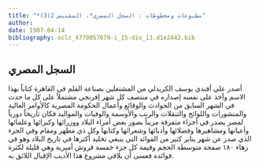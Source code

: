 ```yaml
---
title: "*مطبوعات ومخطوطات : السجل المصري*. المقتبس 2(3)"
author: 
date: 1907-04-14
bibliography: oclc_4770057679-i_15-div_13.d1e2442.bib
---
```




##  السجل المصري 


  أصدر علي أفندي يوسف الكريدلي من المشتغلين بصناعة القلم في القاهرة كتاباً بهذا الاسم وأخذ على نفسه إصداره في منتصف كل شهر إفرنجي مشتملاً على كل ما حدث في الشهر السابق من الحوادث والوقائع وأعمال الحكومة   المصرية كالأوامر العالية والمنشورات واللوائح والتنقلات والرتب والأوسمة والوفيات والمواليد فكان تاريخاً دورياً لمصر يصدر في أجزاء متفرقة مزيناً بصور بعض أمراء البلاد ووزرائها وكبرائها وعلمائها وأعيانها ومشاهيرها وفضلائها وأدبائها وشعرائها وكتابها وكل ذي مظهر ومقام وفي الجزء الذي صدر عن شهر يناير كثير من الفوائد التي ينبغي تخليد أكثرها في تاريخ البلاد وهو في زهاء  ١٨٠  صفحة متوسطة الحجم وقيمة كل جزء  خمسة  قروش أميرية وهي قليلة لكثرة فوائده فعسى أن يلاقي مشروع هذا الأديب الإقبال اللائق به. 
